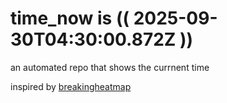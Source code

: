 # time_now is (( 2025-09-30T04:30:00.872Z ))

an automated repo that shows the currnent time

inspired by [breakingheatmap](https://github.com/breakingheatmap/breakingheatmap)